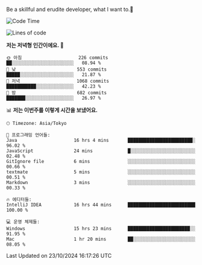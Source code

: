 Be a skillful and erudite developer, what I want to.👶

<!--START_SECTION:waka-->
![Code Time](http://img.shields.io/badge/Code%20Time-1%2C331%20hrs%2013%20mins-blue)

![Lines of code](https://img.shields.io/badge/%EC%A0%80%EB%8A%94%20%EC%97%AC%ED%83%9C%EA%B9%8C%EC%A7%80%20-883.2%20thousand%20%EC%A4%84%EC%9D%98%20%EC%BD%94%EB%93%9C%EB%A5%BC%20%EC%9E%91%EC%84%B1%ED%96%88%EC%96%B4%EC%9A%94.-blue)

**저는 저녁형 인간이에요. 🦉** 

```text
🌞 아침                     226 commits         ██░░░░░░░░░░░░░░░░░░░░░░░   08.94 % 
🌆 낮　                     553 commits         █████░░░░░░░░░░░░░░░░░░░░   21.87 % 
🌃 저녁                     1068 commits        ███████████░░░░░░░░░░░░░░   42.23 % 
🌙 밤　                     682 commits         ███████░░░░░░░░░░░░░░░░░░   26.97 % 
```


📊 **저는 이번주를 이렇게 시간을 보냈어요.** 

```text
🕑︎ Timezone: Asia/Tokyo

💬 프로그래밍 언어들: 
Java                     16 hrs 4 mins       ████████████████████████░   96.02 % 
JavaScript               24 mins             █░░░░░░░░░░░░░░░░░░░░░░░░   02.48 % 
GitIgnore file           6 mins              ░░░░░░░░░░░░░░░░░░░░░░░░░   00.66 % 
textmate                 5 mins              ░░░░░░░░░░░░░░░░░░░░░░░░░   00.51 % 
Markdown                 3 mins              ░░░░░░░░░░░░░░░░░░░░░░░░░   00.33 % 

🔥 에디터들: 
IntelliJ IDEA            16 hrs 44 mins      █████████████████████████   100.00 % 

💻 운영 체제들: 
Windows                  15 hrs 23 mins      ███████████████████████░░   91.95 % 
Mac                      1 hr 20 mins        ██░░░░░░░░░░░░░░░░░░░░░░░   08.05 % 
```


 Last Updated on 23/10/2024 16:17:26 UTC
<!--END_SECTION:waka-->
